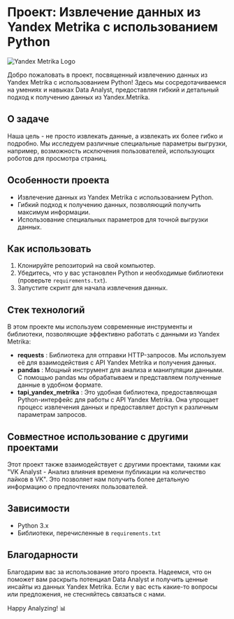 # Проект: Извлечение данных из Yandex Metrika с использованием Python

![Yandex Metrika Logo](https://link_to_your_image.png/)

Добро пожаловать в проект, посвященный извлечению данных из Yandex Metrika с использованием Python! Здесь мы сосредотачиваемся на умениях и навыках Data Analyst, предоставляя гибкий и детальный подход к получению данных из Yandex.Metrika.

## О задаче

Наша цель - не просто извлекать данные, а извлекать их более гибко и подробно. Мы исследуем различные специальные параметры выгрузки, например, возможность исключения пользователей, использующих роботов для просмотра страниц.

## Особенности проекта

* Извлечение данных из Yandex Metrika с использованием Python.
* Гибкий подход к получению данных, позволяющий получить максимум информации.
* Использование специальных параметров для точной выгрузки данных.

## Как использовать

1. Клонируйте репозиторий на свой компьютер.
2. Убедитесь, что у вас установлен Python и необходимые библиотеки (проверьте `requirements.txt`).
3. Запустите скрипт для начала извлечения данных.

## Стек технологий

В этом проекте мы используем современные инструменты и библиотеки, позволяющие эффективно работать с данными из Yandex Metrika:

* **requests** : Библиотека для отправки HTTP-запросов. Мы используем её для взаимодействия с API Yandex Metrika и получения данных.
* **pandas** : Мощный инструмент для анализа и манипуляции данными. С помощью pandas мы обрабатываем и представляем полученные данные в удобном формате.
* **tapi_yandex_metrika** : Это удобная библиотека, предоставляющая Python-интерфейс для работы с API Yandex Metrika. Она упрощает процесс извлечения данных и предоставляет доступ к различным параметрам запросов.

## Совместное использование с другими проектами

Этот проект также взаимодействует с другими проектами, такими как "VK Analyst - Анализ влияния времени публикации на количество лайков в VK". Это позволяет нам получить более детальную информацию о предпочтениях пользователей.

## Зависимости

* Python 3.x
* Библиотеки, перечисленные в `requirements.txt`

## Благодарности

Благодарим вас за использование этого проекта. Надеемся, что он поможет вам раскрыть потенциал Data Analyst и получить ценные инсайты из данных Yandex Metrika. Если у вас есть какие-то вопросы или предложения, не стесняйтесь связаться с нами.

Happy Analyzing! 📊
